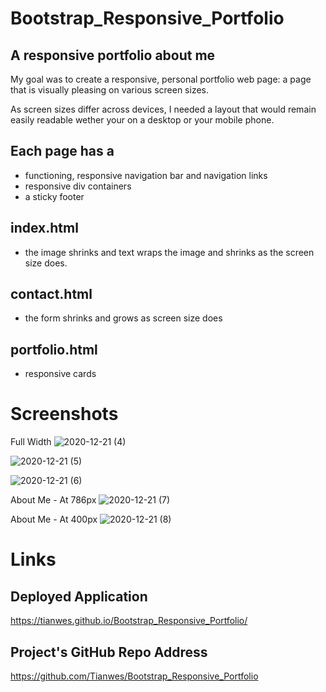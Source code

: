 # Bootstrap_Responsive_Portfolio
A responsive portfolio about me
---

My goal was to create a responsive, personal portfolio web page: a page that is visually pleasing on various screen sizes.

As screen sizes differ across devices, I needed a layout that would remain easily readable wether your on a desktop or your mobile phone.

## Each page has a
- functioning, responsive navigation bar and navigation links
- responsive div containers
- a sticky footer

## index.html
- the image shrinks and text wraps the image and shrinks as the screen size does.

## contact.html
- the form shrinks and grows as screen size does

## portfolio.html
- responsive cards 

# Screenshots
Full Width
![2020-12-21 (4)](https://user-images.githubusercontent.com/72744783/102846145-3de23380-43dd-11eb-8925-24018be56b7b.png)

![2020-12-21 (5)](https://user-images.githubusercontent.com/72744783/102846155-420e5100-43dd-11eb-8770-8dbe4ef2de91.png)

![2020-12-21 (6)](https://user-images.githubusercontent.com/72744783/102846159-45094180-43dd-11eb-8cfb-03881a0d155f.png)

About Me - At 786px
![2020-12-21 (7)](https://user-images.githubusercontent.com/72744783/102846580-54d55580-43de-11eb-995b-fc9797669fd5.png)

About Me - At 400px
![2020-12-21 (8)](https://user-images.githubusercontent.com/72744783/102846620-76ced800-43de-11eb-8541-dc5ff9c8a2e6.png)


# Links

## Deployed Application
https://tianwes.github.io/Bootstrap_Responsive_Portfolio/

## Project's GitHub Repo Address
https://github.com/Tianwes/Bootstrap_Responsive_Portfolio


